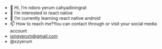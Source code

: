 - 👋 Hi, I’m ndoro yerum cahyadiningrat
- 👀 I’m interested in react native
- 🌱 I’m currently learning react native android
- 📫 How to reach me?You can contact through or visit your social media account
- jongyerum@gmail.com
- @xzyerum
<!---
yearum/yearum is a ✨ special ✨ repository because its `README.md` (this file) appears on your GitHub profile.
You can click the Preview link to take a look at your changes.
--->
